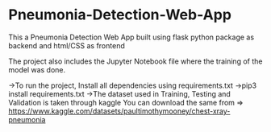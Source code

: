 # Pneumonia-Detection-Web-App
This a Pneumonia Detection Web App built using flask python package as backend and html/CSS as frontend


The project also includes the Jupyter Notebook file where the training of the model was done.

->To run the project, Install all dependencies using requirements.txt
    ->pip3 install requirements.txt
->The dataset used in Training, Testing and Validation is taken through kaggle
  You can download the same from => https://www.kaggle.com/datasets/paultimothymooney/chest-xray-pneumonia
